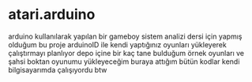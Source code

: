 # atari.arduino
arduino kullanılarak yapılan bir gameboy 
sistem analizi dersi için yapmış olduğum bu proje arduinoID ile kendi yaptığınız oyunları yükleyerek çalıştırmayı planlıyor 
depo içine bir kaç tane bulduğum örnek oyunları ve şahsi boktan oyunumu yükleyeceğim 
buraya attığım bütün kodlar kendi bilgisayarımda çalışıyordu btw
